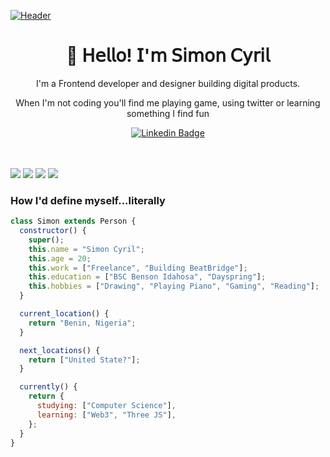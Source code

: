 [![Header](https://i.imgur.com/ebe8JGN.png "Header")](https://ceeriil.com/)

<h1 align="center">👋 𝖧𝖾𝗅𝗅𝗈! 𝖨'𝗆 𝖲𝗂𝗆𝗈𝗇 𝖢𝗒𝗋𝗂𝗅                                                                                                                        </h1>

<p align="center">
I'm a Frontend developer and designer building digital products.
</p>
<p align="center"> 
When I'm not coding you'll find me playing game, using twitter or learning something I find fun
</p>

<div align="center">
  
  [![Linkedin Badge](https://img.shields.io/badge/ceeriil-blue?style=flat-square&logo=Linkedin&logoColor=white&link=https://www.linkedin.com/in/simon-cyril/)](https://www.linkedin.com/in/simon-cyril/)
</div>
<br>

<br>
<img src="https://img.shields.io/badge/nuxt.js-00C58E?style=for-the-badge&logo=nuxt.js&logoColor=white"/> <img src="https://img.shields.io/badge/Vue.js-35495E?style=for-the-badge&logo=vue.js&logoColor=4FC08D"/> <img src="https://img.shields.io/badge/React-20232A?style=for-the-badge&logo=react&logoColor=61DAFB"/> <img src="https://img.shields.io/badge/Node.js-43853D?style=for-the-badge&logo=node.js&logoColor=white" />
<br>

<h3>How I'd define myself...literally</h3>

```javascript
class Simon extends Person {
  constructor() {
    super();
    this.name = "Simon Cyril";
    this.age = 20;
    this.work = ["Freelance", "Building BeatBridge"];
    this.education = ["BSC Benson Idahosa", "Dayspring"];
    this.hobbies = ["Drawing", "Playing Piano", "Gaming", "Reading"];
  }

  current_location() {
    return "Benin, Nigeria";
  }

  next_locations() {
    return ["United State?"];
  }

  currently() {
    return {
      studying: ["Computer Science"],
      learning: ["Web3", "Three JS"],
    };
  }
}
```

<br>
